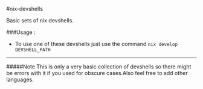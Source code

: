 #nix-devshells

Basic sets of nix devshells.

###Usage :
- To use one of these devshells just use the command `nix develop DEVSHELL_PATH`


---

#####Note
This is only a very basic collection of devshells so there might be errors with it if you used for obscure cases.Also feel free to add other languages.
